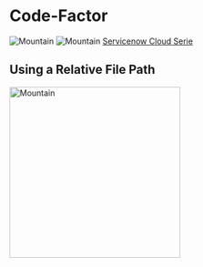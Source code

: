 # Code-Factor
<img src="https://www.w3schools.com/images/picture.jpg" alt="Mountain">
<img src="/images/picture.jpg" alt="Mountain">
<!DOCTYPE html>
<html>
<body>
  <a href="https://amlniasolutions.com/services/it-service-management-itsm/">Servicenow Cloud Serie</a>

<h2>Using a Relative File Path</h2>
<img src="images/picture.jpg" alt="Mountain" style="width:300px">

</body>
</html>
